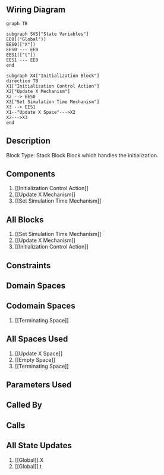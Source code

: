 ## Wiring Diagram

```mermaid
graph TB

subgraph SVS["State Variables"]
EE0[("Global")]
EES0(["X"])
EES0 --- EE0
EES1(["t"])
EES1 --- EE0
end

subgraph X4["Initialization Block"]
direction TB
X1["Initialization Control Action"]
X2["Update X Mechanism"]
X2 --> EES0
X3["Set Simulation Time Mechanism"]
X3 --> EES1
X1--"Update X Space"--->X2
X2--->X3
end
```

## Description

Block Type: Stack Block
Block which handles the initialization.
## Components
1. [[Initialization Control Action]]
2. [[Update X Mechanism]]
3. [[Set Simulation Time Mechanism]]

## All Blocks
1. [[Set Simulation Time Mechanism]]
2. [[Update X Mechanism]]
3. [[Initialization Control Action]]

## Constraints

## Domain Spaces

## Codomain Spaces
1. [[Terminating Space]]

## All Spaces Used
1. [[Update X Space]]
2. [[Empty Space]]
3. [[Terminating Space]]

## Parameters Used

## Called By

## Calls

## All State Updates
1. [[Global]].X
2. [[Global]].t

